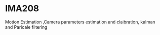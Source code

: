 # IMA208
 Motion Estimation ,Camera parameters estimation and claibration, kalman and Paricale filtering
